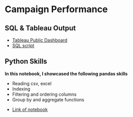 # Campaign Performance

## SQL & Tableau Output
 * [Tableau Public Dashboard](https://public.tableau.com/views/basma_tableau/MKTG?:language=en-US&:display_count=n&:origin=viz_share_link)
 * [SQL script](https://github.com/jenn-db/Marketing-Dashboard/blob/main/SQL_Script.sql)

## Python Skills
**In this notebook, I showcased the following pandas skills**
- Reading csv, excel
- Indexing
- Filtering and ordering columns
- Group by and aggregate functions

* [Link of notebook]()

